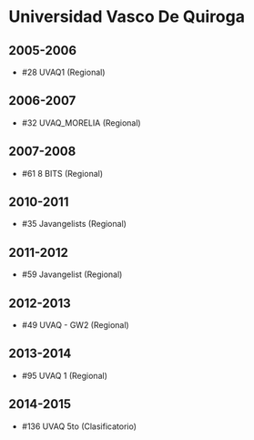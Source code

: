 # Universidad Vasco De Quiroga

## 2005-2006

- #28 UVAQ1 (Regional)

## 2006-2007

- #32 UVAQ_MORELIA (Regional)

## 2007-2008

- #61 8 BITS (Regional)

## 2010-2011

- #35 Javangelists (Regional)

## 2011-2012

- #59 Javangelist (Regional)

## 2012-2013

- #49 UVAQ - GW2 (Regional)

## 2013-2014

- #95 UVAQ 1 (Regional)

## 2014-2015

- #136 UVAQ 5to (Clasificatorio)


